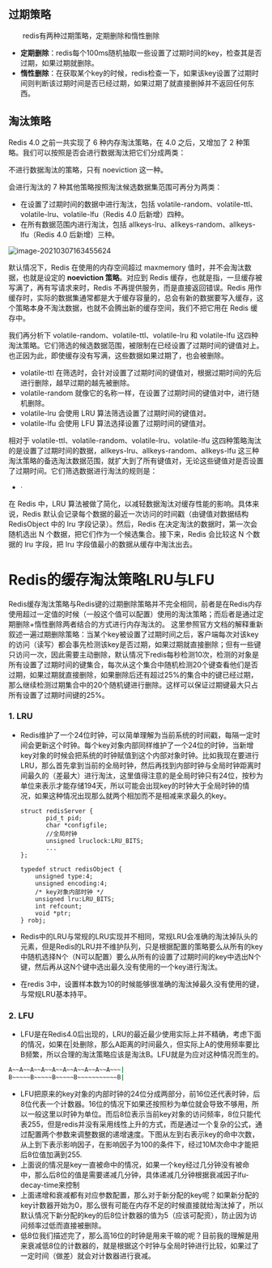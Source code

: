 ## 过期策略

　　redis有两种过期策略，定期删除和惰性删除

- **定期删除**：redis每个100ms随机抽取一些设置了过期时间的key，检查其是否过期，如果过期就删除。
- **惰性删除**：在获取某个key的时候，redis检查一下，如果该key设置了过期时间则判断该过期时间是否已经过期，如果过期了就直接删掉并不返回任何东西。

## 淘汰策略

Redis 4.0 之前一共实现了 6 种内存淘汰策略，在 4.0 之后，又增加了 2 种策略。我们可以按照是否会进行数据淘汰把它们分成两类：

不进行数据淘汰的策略，只有 noeviction 这一种。

会进行淘汰的 7 种其他策略按照淘汰候选数据集范围可再分为两类：

- 在设置了过期时间的数据中进行淘汰，包括 volatile-random、volatile-ttl、volatile-lru、volatile-lfu（Redis  4.0 后新增）四种。
- 在所有数据范围内进行淘汰，包括 allkeys-lru、allkeys-random、allkeys-lfu（Redis 4.0 后新增）三种。

![image-20210307163455624](http://img.yluchao.cn/typora/45815d810bc1e22665f66fbc39583345.png)

默认情况下，Redis 在使用的内存空间超过 maxmemory 值时，并不会淘汰数据，也就是设定的 **noeviction 策略**。对应到 Redis 缓存，也就是指，一旦缓存被写满了，再有写请求来时，Redis 不再提供服务，而是直接返回错误。Redis 用作缓存时，实际的数据集通常都是大于缓存容量的，总会有新的数据要写入缓存，这个策略本身不淘汰数据，也就不会腾出新的缓存空间，我们不把它用在 Redis 缓存中。

我们再分析下 volatile-random、volatile-ttl、volatile-lru 和 volatile-lfu 这四种淘汰策略。它们筛选的候选数据范围，被限制在已经设置了过期时间的键值对上。也正因为此，即使缓存没有写满，这些数据如果过期了，也会被删除。

- volatile-ttl 在筛选时，会针对设置了过期时间的键值对，根据过期时间的先后进行删除，越早过期的越先被删除。
- volatile-random 就像它的名称一样，在设置了过期时间的键值对中，进行随机删除。
- volatile-lru 会使用 LRU 算法筛选设置了过期时间的键值对。
- volatile-lfu 会使用 LFU 算法选择设置了过期时间的键值对。

相对于 volatile-ttl、volatile-random、volatile-lru、volatile-lfu 这四种策略淘汰的是设置了过期时间的数据，allkeys-lru、allkeys-random、allkeys-lfu 这三种淘汰策略的备选淘汰数据范围，就扩大到了所有键值对，无论这些键值对是否设置了过期时间。它们筛选数据进行淘汰的规则是：

- ·



在 Redis 中，LRU 算法被做了简化，以减轻数据淘汰对缓存性能的影响。具体来说，Redis 默认会记录每个数据的最近一次访问的时间戳（由键值对数据结构 RedisObject 中的 lru 字段记录）。然后，Redis 在决定淘汰的数据时，第一次会随机选出 N 个数据，把它们作为一个候选集合。接下来，Redis 会比较这 N 个数据的 lru 字段，把 lru 字段值最小的数据从缓存中淘汰出去。



# Redis的缓存淘汰策略LRU与LFU

Redis缓存淘汰策略与Redis键的过期删除策略并不完全相同，前者是在Redis内存使用超过一定值的时候（一般这个值可以配置）使用的淘汰策略；而后者是通过定期删除+惰性删除两者结合的方式进行内存淘汰的。
 这里参照官方文档的解释重新叙述一遍过期删除策略：当某个key被设置了过期时间之后，客户端每次对该key的访问（读写）都会事先检测该key是否过期，如果过期就直接删除；但有一些键只访问一次，因此需要主动删除，默认情况下redis每秒检测10次，检测的对象是所有设置了过期时间的键集合，每次从这个集合中随机检测20个键查看他们是否过期，如果过期就直接删除，如果删除后还有超过25%的集合中的键已经过期，那么继续检测过期集合中的20个随机键进行删除。这样可以保证过期键最大只占所有设置了过期时间键的25%。

### 1. LRU

- Redis维护了一个24位时钟，可以简单理解为当前系统的时间戳，每隔一定时间会更新这个时钟。每个key对象内部同样维护了一个24位的时钟，当新增key对象的时候会把系统的时钟赋值到这个内部对象时钟。比如我现在要进行LRU，那么首先拿到当前的全局时钟，然后再找到内部时钟与全局时钟距离时间最久的（差最大）进行淘汰，这里值得注意的是全局时钟只有24位，按秒为单位来表示才能存储194天，所以可能会出现key的时钟大于全局时钟的情况，如果这种情况出现那么就两个相加而不是相减来求最久的key。

    ```
    struct redisServer {
           pid_t pid; 
           char *configfile; 
           //全局时钟
           unsigned lruclock:LRU_BITS; 
           ...
    };
    
    typedef struct redisObject {
        unsigned type:4;
        unsigned encoding:4;
        /* key对象内部时钟 */
        unsigned lru:LRU_BITS;
        int refcount;
        void *ptr;
    } robj;
    ```

- Redis中的LRU与常规的LRU实现并不相同，常规LRU会准确的淘汰掉队头的元素，但是Redis的LRU并不维护队列，只是根据配置的策略要么从所有的key中随机选择N个（N可以配置）要么从所有的设置了过期时间的key中选出N个键，然后再从这N个键中选出最久没有使用的一个key进行淘汰。

- 在redis 3中，设置样本数为10的时候能够很准确的淘汰掉最久没有使用的键，与常规LRU基本持平。

### 2. LFU

- LFU是在Redis4.0后出现的，LRU的最近最少使用实际上并不精确，考虑下面的情况，如果在|处删除，那么A距离的时间最久，但实际上A的使用频率要比B频繁，所以合理的淘汰策略应该是淘汰B。LFU就是为应对这种情况而生的。

```sh
A~~A~~A~~A~~A~~A~~A~~A~~A~~A~~~|
B~~~~~B~~~~~B~~~~~B~~~~~~~~~~~B|
```

- LFU把原来的key对象的内部时钟的24位分成两部分，前16位还代表时钟，后8位代表一个计数器。16位的情况下如果还按照秒为单位就会导致不够用，所以一般这里以时钟为单位。而后8位表示当前key对象的访问频率，8位只能代表255，但是redis并没有采用线性上升的方式，而是通过一个复杂的公式，通过配置两个参数来调整数据的递增速度。下图从左到右表示key的命中次数，从上到下表示影响因子，在影响因子为100的条件下，经过10M次命中才能把后8位值加满到255.
- 上面说的情况是key一直被命中的情况，如果一个key经过几分钟没有被命中，那么后8位的值是需要递减几分钟，具体递减几分钟根据衰减因子lfu-decay-time来控制
- 上面递增和衰减都有对应参数配置，那么对于新分配的key呢？如果新分配的key计数器开始为0，那么很有可能在内存不足的时候直接就给淘汰掉了，所以默认情况下新分配的key的后8位计数器的值为5（应该可配资），防止因为访问频率过低而直接被删除。
- 低8位我们描述完了，那么高16位的时钟是用来干嘛的呢？目前我的理解是用来衰减低8位的计数器的，就是根据这个时钟与全局时钟进行比较，如果过了一定时间（做差）就会对计数器进行衰减。